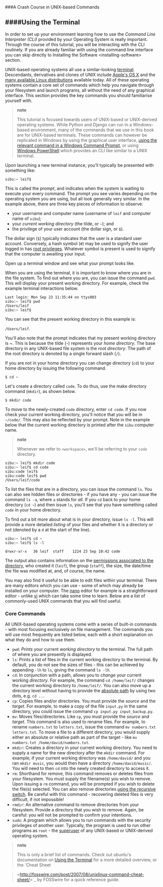 ###A Crash Course in UNIX-based Commands


####Using the Terminal
------------------

In order to set up your environment learning how to use the *Command
Line Interpreter (CLI)* provided by your Operating System is really
important. Through the course of this tutorial, you will be interacting
with the CLI routinely. If you are already familiar with using the
command line interface you can skip directly to
Installing the Software \<installing-software\> section.

UNIX-based operating systems all use a similar-looking
[terminal](http://www.ee.surrey.ac.uk/Teaching/Unix/unixintro.html).
Descendants, derivatives and clones of UNIX include [Apple's OS
X](http://en.wikipedia.org/wiki/OS_X) and the [many available Linux
distributions](http://en.wikipedia.org/wiki/List_of_Linux_distributions)
available today. All of these operating systems contain a core set of
commands which help you navigate through your filesystem and launch
programs, all without the need of any graphical interface. This section
provides the key commands you should familiarise yourself with.

> **note**
>
> This tutorial is focused towards users of UNIX-based or UNIX-derived
> operating systems. While Python and Django can run in a Windows-based
> environment, many of the commands that we use in this book are for
> UNIX-based terminals. These commands can however be replicated in
> Windows by using the graphical user interface, [using the relevant
> command in a Windows Command
> Prompt](http://www.ai.uga.edu/mc/winforunix.html), or using [Windows
> PowerShell](http://technet.microsoft.com/en-us/library/bb978526.aspx)
> which provides an CLI like similar to a UNIX terminal.



Upon launching a new terminal instance, you'll typically be presented with something like:

```
sibu:~ leif$

```

This is called the *prompt*, and indicates when the system is waiting to
execute your every command. The prompt you see varies depending on the
operating system you are using, but all look generally very similar. In
the example above, there are three key pieces of information to observe:

-   your username and computer name (username of `leif` and computer
    name of `sibu`);
-   your *current working directory* (the tilde, or `~`); and
-   the privilege of your user account (the dollar sign, or `$`).

The dollar sign (`$`) typically indicates that the user is a standard
user account. Conversely, a hash symbol (`#`) may be used to signify the
user logged in has [root
privileges](http://en.wikipedia.org/wiki/Superuser). Whatever symbol is
present is used to signify that the computer is awaiting your input.

Open up a terminal window and see what your prompt looks like.

When you are using the terminal, it is important to know where you are
in the file system. To find out where you are, you can issue the command
`pwd`. This will display your present working directory. For example,
check the example terminal interactions below.


```
Last login: Mon Sep 23 11:35:44 on ttys003
sibu:~ leif$ pwd
/Users/leif
sibu:~ leif$
```

You can see that the present working directory in this example is:

`/Users/leif`.

You'll also note that the prompt indicates that my present working
directory is \~. This is because the tilde (`~`) represents your *home
directory*. The base directory in any UNIX-based file system is the
*root directory*. The path of the root directory is denoted by a single
forward slash (`/`).

If you are not in your home directory you can change directory (`cd`) to
your home directory by issuing the following command.


```
$ cd ~
```


Let's create a directory called `code`. To do thus, use the make
directory command (`mkdir`), as shown below.


```
$ mkdir code
```

To move to the newly-created `code` directory, enter `cd code`. If you
now check your current working directory, you'll notice that you will be
in `~/code/`. This may also be reflected by your prompt. Note in the
example below that the current working directory is printed after the `sibu` computer name.

> **note**
>
> Whenever we refer to `<workspace>`, we'll be referring to your `code` directory.


```
sibu:~ leif$ mkdir code
sibu:~ leif$ cd code
sibu:code leif$
sibu:code leif$ pwd
/Users/leif/code
```

To list the files that are in a directory, you can issue the command
`ls`. You can also see hidden files or directories - if you have any -
you can issue the command `ls -a`, where `a` stands for *all.* If you
`cd` back to your home directory (`cd ~`) and then issue `ls`, you'll
see that you have something called `code` in your home directory.

To find out a bit more about what is in your directory, issue `ls -l`.
This will provide a more detailed *listing* of your files and whether it
is a directory or not (denoted by a `d` at the start of the line).


```
sibu:~ leif$ cd ~
sibu:~ leif$ ls -l

drwxr-xr-x   36 leif  staff    1224 23 Sep 10:42 code
```

The output also contains information on the [permissions associated to
the
directory](http://www.elated.com/articles/understanding-permissions/),
who created it (`leif`), the group (`staff`), the size, the date/time
the file was modified at, and, of course, the name.

You may also find it useful to be able to edit files within your
terminal. There are many editors which you can use - some of which may
already be installed on your computer. The
[nano](http://www.nano-editor.org/) editor for example is a
straightforward editor - unlike [vi](http://en.wikipedia.org/wiki/Vi)
which can take some time to learn. Below are a list of commonly-used
UNIX commands that you will find useful.

### Core Commands

All UNIX-based operating systems come with a series of built-in
commands - with most focusing exclusively on file management. The
commands you will use most frequently are listed below, each with a
short explanation on what they do and how to use them.

-   `pwd`: *Prints* your current *working directory* to the terminal.
    The full path of where you are presently is displayed.
-   `ls`: Prints a list of files in the current working directory to the
    terminal. By default, you do not see the sizes of files - this can
    be achieved by appending `-lh` to `ls`, giving the command `ls -lh`.
-   `cd`: In conjunction with a path, allows you to *change* your
    current working *directory*. For example, the command
    `cd /home/leif/` changes the current working directory to
    `/home/leif/`. You can also move up a directory level without having
    to provide the [absolute
    path](http://www.uvsc.edu/disted/decourses/dgm/2120/IN/steinja/lessons/06/06_04.html)
    by using two dots, e.g. `cd ..`.
-   `cp`: Copies files and/or directories. You must provide the *source*
    and the *target*. For example, to make a copy of the file `input.py`
    in the same directory, you could issue the command
    `cp input.py input_backup.py`.
-   `mv`: Moves files/directories. Like `cp`, you must provide the
    *source* and *target*. This command is also used to rename files.
    For example, to rename `numbers.txt` to `letters.txt`, issue the
    command `mv numbers.txt letters.txt`. To move a file to a different
    directory, you would supply either an absolute or relative path as
    part of the target - like `mv numbers.txt /home/david/numbers.txt`.
-   `mkdir`: Creates a directory in your current working directory. You
    need to supply a name for the new directory after the `mkdir`
    command. For example, if your current working directory was
    `/home/david/` and you ran `mkdir music`, you would then have a
    directory `/home/david/music/`. You will need to then `cd` into the
    newly created directory to access it.
-   `rm`: Shorthand for *remove*, this command removes or deletes files
    from your filesystem. You must supply the filename(s) you wish to
    remove. Upon issuing a `rm` command, you will be prompted if you
    wish to delete the file(s) selected. You can also remove directories
    [using the recursive
    switch](http://www.computerhope.com/issues/ch000798.htm). Be careful
    with this command - recovering deleted files is very difficult, if
    not impossible!
-   `rmdir`: An alternative command to remove directories from your
    filesystem. Provide a directory that you wish to remove. Again, be
    careful: you will not be prompted to confirm your intentions.
-   `sudo`: A program which allows you to run commands with the security
    privileges of another user. Typically, the program is used to run
    other programs as `root` - the
    [superuser](http://en.wikipedia.org/wiki/Superuser) of any
    UNIX-based or UNIX-derived operating system.

> **note**
>
> This is only a brief list of commands. Check out ubuntu's
> documentation on [Using the
> Terminal](https://help.ubuntu.com/community/UsingTheTerminal) for a
> more detailed overview, or the \`Cheat Sheet

> \<<http://fosswire.com/post/2007/08/unixlinux-command-cheat-sheet/>\>\`\_
> by FOSSwire for a quick reference guide.
